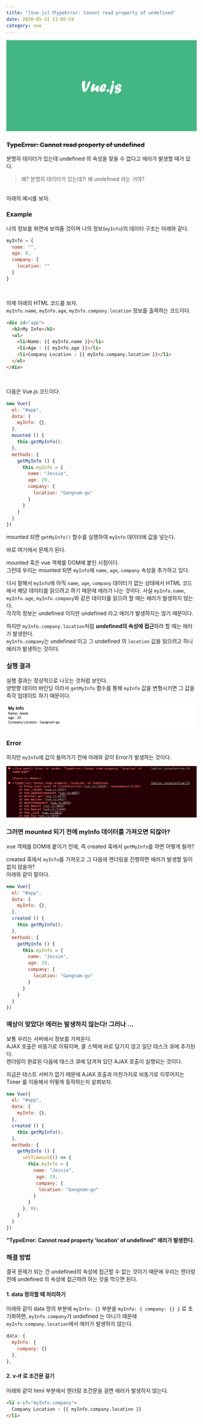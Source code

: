 ```yaml
---
title: "[Vue.js] ❗️TypeError: Cannot read property of undefined"
date: 2020-05-31 11:05:54
category: vue
---
```


![](images/vue.png)

### ~~TypeError: Cannot read property of undefined~~

분명히 데이터가 있는데 undefined 의 속성을 찾을 수 없다고 에러가 발생할 때가 있다.

> 왜? 분명히 데이터가 있는데?! 왜 undefined 라는 거야?

<br>
아래의 예시를 보자.

### Example

나의 정보를 화면에 보여줄 것이며 나의 정보(`myInfo`)의 데이터 구조는 아래와 같다.
```js
myInfo = {
  name: "",
  age: 0,
  company: {
    location: ""
  }
}
```

<br>

이제 아래의 HTML 코드를 보자.  
`myInfo.name`, `myInfo.age`, `myInfo.company.location` 정보를 출력하는 코드이다.

```html
<div id="app">
  <h2>My Info</h2>
  <ul>
    <li>Name: {{ myInfo.name }}</li>
    <li>Age : {{ myInfo.age }}</li>
    <li>Company Location : {{ myInfo.company.location }}</li>
  </ul>
</div>
```

<br>

다음은 Vue.js 코드이다.

```js
new Vue({
  el: "#app",
  data: {
    myInfo: {},
  },
  mounted () {
  	this.getMyInfo();
  },
  methods: {
  	getMyInfo () {
      this.myInfo = { 
        name: "Jessie",
        age: 29, 
        company: {
          location: "Gangnam-gu"
        } 
      }
    }
  }
})
```
mounted 되면 `getMyInfo()` 함수를 실행하여 `myInfo` 데이터에 값을 넣는다.

바로 여기에서 문제가 된다.

mounted 훅은 vue 객체를 DOM에 붙인 시점이다.  
그런데 우리는 mounted 되면 `myInfo`에 `name`, `age`, `company` 속성을 추가하고 있다.

다시 말해서 `myInfo`에 아직 `name`, `age`, `company` 데이터가 없는 상태에서 HTML 코드에서 해당 데이터를 읽으려고 하기 때문에 에러가 나는 것이다.
사실 `myInfo.name`, `myInfo.age`, `myInfo.company`와 같은 데이터를 읽으려 할 때는 에러가 발생하지 않는다.  
각각의 정보는 undefined 이지만 undefined 라고 에러가 발생하지는 않기 때문이다.

하지만 `myInfo.company.location`처럼 **undefined의 속성에 접근**하려 할 때는 에러가 발생한다.  
`myInfo.company`는 undefined 이고 그 undefined 의 `location` 값을 읽으려고 하니 에러가 발생하는 것이다.

### 실행 결과
실행 결과는 정상적으로 나오는 것처럼 보인다.  
양방향 데이터 바인딩 이라서 `getMyInfo` 함수를 통해 `myInfo` 값을 변형시키면 그 값을 즉각 업데이트 하기 때문이다.

![](images/undefined-result.png)

### Error
하지만 `myInfo`에 값이 들어가기 전에 아래와 같이 Error가 발생하는 것이다.

![](images/undefined-error.png)

### 그러면 mounted 되기 전에 myInfo 데이터를 가져오면 되잖아?

vue 객체를 DOM에 붙이기 전에, 즉 created 훅에서 `getMyInfo`를 하면 어떻게 될까?

created 훅에서 `myInfo`를 가져오고 그 다음에 렌더링을 진행하면 에러가 발생할 일이 없지 않을까?  
아래와 같이 말이다.

```js
new Vue({
  el: "#app",
  data: {
    myInfo: {},
  },
  created () {
  	this.getMyInfo();
  },
  methods: {
  	getMyInfo () {
      this.myInfo = { 
        name: "Jessie",
        age: 29, 
        company: {
          location: "Gangnam-gu"
        } 
      }
    }
  }
})
```

### 예상이 맞았다! 에러는 발생하지 않는다! 그러나 ...

보통 우리는 서버에서 정보를 가져온다.  
AJAX 호출은 비동기로 이뤄지며, 콜 스택에 바로 담기지 않고 일단 태스크 큐에 추가된다.  
렌더링이 완료된 다음에 태스크 큐에 담겨져 있던 AJAX 호출이 실행되는 것이다.

지금은 테스트 서버가 없기 때문에 AJAX 호출과 마찬가지로 비동기로 이루어지는 Timer 를 이용해서 어떻게 동작하는지 살펴보자.

```js
new Vue({
  el: "#app",
  data: {
    myInfo: {},
  },
  created () {
  	this.getMyInfo();
  },
  methods: {
  	getMyInfo () {
      setTimeout(() => {
        this.myInfo = { 
          name: "Jessie",
           age: 29, 
           company: {
            location: "Gangnam-gu"
          } 
        }
      }, 0);
    }
  }
})
```

**"TypeError: Cannot read property 'location' of undefined" 에러가 발생한다.**

### 해결 방법

결국 문제가 되는 건 undefined의 속성에 접근할 수 없는 것이기 때문에 우리는 렌더링 전에 undefined 의 속성에 접근하려 하는 것을 막으면 된다.

#### 1. data 정의할 때 처리하기 
아래와 같이 data 정의 부분에 `myInfo: {}` 부분을 `myInfo: { company: {} }` 로 초기화하면, `myInfo.company`가 undefined 는 아니기 때문에 `myInfo.company.location`에서 에러가 발생하지 않는다.

```js
data: {
  myInfo: {
    company: {}
  },
},
```

#### 2. v-if 로 조건문 걸기
아래와 같이 html 부분에서 렌더링 조건문을 걸면 에러가 발생하지 않는다.
```html
<li v-if="myInfo.company">
  Company Location : {{ myInfo.company.location }}
</li>
```
